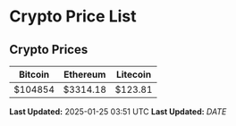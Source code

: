 # Crypto Price List

## Crypto Prices
| Bitcoin | Ethereum | Litecoin |
| ------- | -------- | -------- |
| $104854 | $3314.18 | $123.81 |
**Last Updated:** 2025-01-25 03:51 UTC
**Last Updated:** $DATE$
